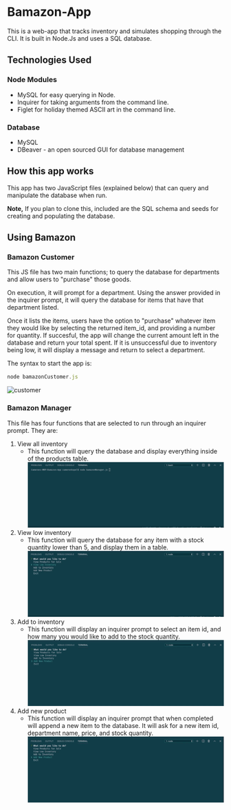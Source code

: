 # Bamazon-App

This is a web-app that tracks inventory and simulates shopping through the CLI. It is built in Node.Js and uses a SQL database.

## Technologies Used

  ### Node Modules

  - MySQL for easy querying in Node.
  - Inquirer for taking arguments from the command line.
  - Figlet for holiday themed ASCII art in the command line.

  ###  Database

  - MySQL
  - DBeaver - an open sourced GUI for database management


## How this app works

This app has two JavaScript files (explained below) that can query and manipulate the database when run. 

**Note,** If you plan to clone this, included are the SQL schema and seeds for creating and populating the database.


## Using Bamazon

### Bamazon Customer
This JS file has two main functions; to query the database for departments and allow users to "purchase" those goods.

On execution, it will prompt for a department. Using the answer provided in the inquirer prompt, it will query the database for items that have that department listed.

Once it lists the items, users have the option to "purchase" whatever item they would like by selecting the returned item_id, and providing a number for quantity. If succesful, the app will change the current amount left in the database and return your total spent. If it is unsuccessful due to inventory being low, it will display a message and return to select a department.

The syntax to start the app is:
```javascript
node bamazonCustomer.js
```

![customer](./gifs/customer.gif)

### Bamazon Manager

This file has four functions that are selected to run through an inquirer prompt. They are:

1. View all inventory
    - This function will query the database and display everything inside of the products table.
![view all](./gifs/viewAll.gif)
2. View low inventory
    - This function will query the database for any item with a stock quantity lower than 5, and display them in a table.
![view low](./gifs/viewLow.gif)
3. Add to inventory
    - This function will display an inquirer prompt to select an item id, and how many you would like to add to the stock quantity.
![add inv](./gifs/addInv.gif)
4. Add new product
    - This function will display an inquirer prompt that when completed will append a new item to the database. It will ask for a new item id, department name, price, and stock quantity.
![add new](./gifs/addNew.gif)





